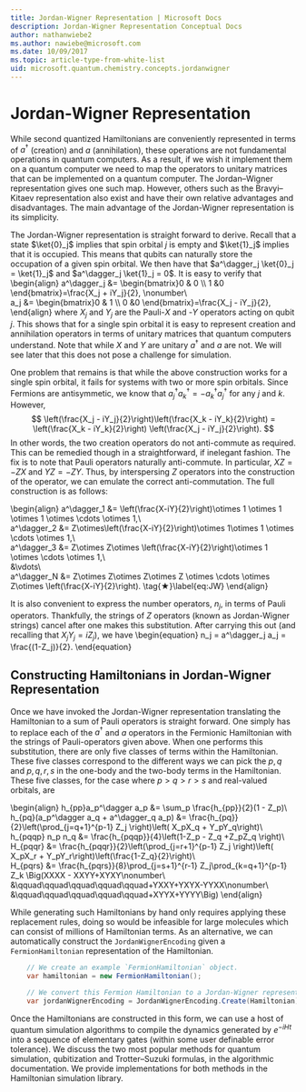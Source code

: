 ```yaml
---
title: Jordan-Wigner Representation | Microsoft Docs
description: Jordan-Wigner Representation Conceptual Docs
author: nathanwiebe2
ms.author: nawiebe@microsoft.com
ms.date: 10/09/2017
ms.topic: article-type-from-white-list
uid: microsoft.quantum.chemistry.concepts.jordanwigner
---
```


 
# Jordan-Wigner Representation

While second quantized Hamiltonians are conveniently represented in terms of $a^\dagger$ (creation) and $a$ (annihilation), these operations are not fundamental operations in quantum computers. As a result, if we wish it implement them on a quantum computer we need to map the operators to unitary matrices that can be implemented on a quantum computer. The Jordan–Wigner representation gives one such map. However, others such as the Bravyi–Kitaev representation also exist and have their own relative advantages and disadvantages. The main advantage of the Jordan-Wigner representation is its simplicity.

The Jordan-Wigner representation is straight forward to derive. Recall that a state $\ket{0}_j$ implies that spin orbital $j$ is empty and $\ket{1}_j$ implies that it is occupied. This means that qubits can naturally store the occupation of a given spin orbital. We then have that $a^\dagger_j \ket{0}_j = \ket{1}_j$ and $a^\dagger_j \ket{1}_j = 0$. It is easy to verify that
\begin{align}
a^\dagger_j &= \begin{bmatrix}0 & 0 \\\ 1 &0 \end{bmatrix}=\frac{X_j + iY_j}{2}, \nonumber\\\
a_j &= \begin{bmatrix}0 & 1 \\\ 0 &0 \end{bmatrix}=\frac{X_j - iY_j}{2},
\end{align}
where $X_j$ and $Y_j$ are the Pauli-$X$ and -$Y$ operators acting on qubit $j$.
This shows that for a single spin orbital it is easy to represent creation and annihilation operators in terms of unitary matrices that quantum computers understand.  Note that while $X$ and $Y$ are unitary $a^\dagger$ and $a$ are not.  We will see later that this does not pose a challenge for simulation.

One problem that remains is that while the above construction works for a single spin orbital, it fails for systems with two or more spin orbitals.
Since Fermions are antisymmetic, we know that $a^\dagger_j a^\dagger_k = - a^\dagger_k a^\dagger_j$ for any $j$ and $k$.  However, 
$$
\left(\frac{X_j - iY_j}{2}\right)\left(\frac{X_k - iY_k}{2}\right) = \left(\frac{X_k - iY_k}{2}\right) \left(\frac{X_j - iY_j}{2}\right).
$$
In other words, the two creation operators do not anti-commute as required. This can be remedied though in a straightforward, if inelegant fashion. The fix is to note that Pauli operators naturally anti-commute. In particular, $XZ = -ZX$ and $YZ=-ZY$. Thus, by interspersing $Z$ operators into the construction of the operator, we can emulate the correct anti-commutation.  The full construction is as follows: 

\begin{align}
a^\dagger_1 &= \left(\frac{X-iY}{2}\right)\otimes 1 \otimes 1 \otimes 1 \otimes \cdots \otimes 1,\\\
a^\dagger_2 &= Z\otimes\left(\frac{X-iY}{2}\right)\otimes 1\otimes 1 \otimes \cdots \otimes 1,\\\
a^\dagger_3 &= Z\otimes Z\otimes \left(\frac{X-iY}{2}\right)\otimes 1 \otimes \cdots \otimes 1,\\\
&\vdots\\\
a^\dagger_N &= Z\otimes Z\otimes Z\otimes Z \otimes \cdots \otimes Z\otimes \left(\frac{X-iY}{2}\right). \tag{★}\label{eq:JW}
\end{align}

It is also convenient to express the number operators, $n_j$, in terms of Pauli operators. Thankfully, the strings of $Z$ operators (known as Jordan-Wigner strings) cancel after one makes this substitution. After carrying this out (and recalling that $X_jY_j=iZ_j$), we have
\begin{equation}
n_j = a^\dagger_j a_j = \frac{(1-Z_j)}{2}.
\end{equation}


## Constructing Hamiltonians in Jordan-Wigner Representation

Once we have invoked the Jordan-Wigner representation translating the Hamiltonian to a sum of Pauli operators is straight forward.  One simply has to replace each of the $a^\dagger$ and $a$ operators in the Fermionic Hamiltonian with the strings of Pauli-operators given above.  When one performs this substitution, there are only five classes of terms within the Hamiltonian.  These five classes correspond to the different ways we can pick the $p,q$ and $p,q,r,s$ in the one-body and the two-body terms in the Hamiltonian.  These five classes, for the case where $p>q>r>s$ and real-valued orbitals, are

\begin{align}
h_{pp}a_p^\dagger a_p &= \sum_p \frac{h_{pp}}{2}(1 - Z_p)\\\
h_{pq}(a_p^\dagger a_q + a^\dagger_q a_p) &= \frac{h_{pq}}{2}\left(\prod_{j=q+1}^{p-1} Z_j \right)\left( X_pX_q + Y_pY_q\right)\\\
h_{pqqp} n_p n_q &=  \frac{h_{pqqp}}{4}\left(1-Z_p - Z_q +Z_pZ_q \right)\\\
H_{pqqr} &= \frac{h_{pqqr}}{2}\left(\prod_{j=r+1}^{p-1} Z_j \right)\left( X_pX_r + Y_pY_r\right)\left(\frac{1-Z_q}{2}\right)\\\
H_{pqrs} &= \frac{h_{pqrs}}{8}\prod_{j=s+1}^{r-1} Z_j\prod_{k=q+1}^{p-1} Z_k \Big(XXXX - XXYY+XYXY\nonumber\\\
&\qquad\qquad\qquad\qquad\qquad+YXXY+YXYX-YYXX\nonumber\\\
&\qquad\qquad\qquad\qquad\qquad+XYYX+YYYY\Big)
\end{align}

While generating such Hamiltonians by hand only requires applying these replacement rules, doing so would be infeasible for large molecules which can consist of millions of Hamiltonian terms.  As an alternative, we can automatically construct the `JordanWignerEncoding` given a `FermionHamiltonian` representation of the Hamiltonian.

```csharp
    // We create an example `FermionHamiltonian` object.
    var hamiltonian = new FermionHamiltonian();

    // We convert this Fermion Hamiltonian to a Jordan-Wigner representation.
    var jordanWignerEncoding = JordanWignerEncoding.Create(Hamiltonian);
```

Once the Hamiltonians are constructed in this form, we can use a host of quantum simulation algorithms to compile the dynamics generated by $e^{-iHt}$ into a sequence of elementary gates (within some user definable error tolerance). We discuss the two most popular methods for quantum simulation, qubitization and Trotter–Suzuki formulas, in the algorithmic documentation. We provide implementations for both methods in the Hamiltonian simulation library.
